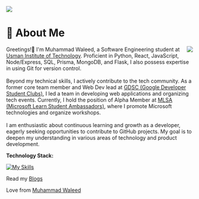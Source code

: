 <!-- [![@blurryface's Holopin board](https://holopin.me/blurryface)](https://holopin.io/@blurryface) -->
<img src="https://camo.githubusercontent.com/d348976f3419cd09cf731439742c1b889e3f3cd8e04b2e72e7a219d85b049c37/68747470733a2f2f636c6f75642d6c66697532373079302d6861636b2d636c75622d626f742e76657263656c2e6170702f30666f6f7465722e706e67" >


# 🚀 About Me
<img align="right" src="https://camo.githubusercontent.com/46b5337d2e4d0bf0e3c2cfd3ae600fe1eab38bd321af1f955da414cc73a84ca5/68747470733a2f2f692e67696665722e636f6d2f6f726967696e2f38342f38346437396635383763616565653639636166333036333836656333353237645f773230302e676966">
<p align="left">Greetings!👋 I'm Muhammad Waleed, a Software Engineering student at <a href="https://www.uitu.edu.pk">Usman Institute of Technology</a>. Proficient in Python, React, JavaScript, Node/Express, SQL, Prisma, MongoDB, and Flask, I also possess expertise in using Git for version control. <br> <br> Beyond my technical skills, I actively contribute to the tech community. As a former core team member and Web Dev lead at <a href="https://gdscuit.web.app">GDSC (Google Developer Student Clubs)</a>, I led a team in developing web applications and organizing tech events. Currently, I hold the position of Alpha Member at <a href="https://mvp.microsoft.com/en-US/studentambassadors/profile/c557377c-cefc-4d04-9f11-5b3ace2e55a2">MLSA (Microsoft Learn Student Ambassadors)</a>, where I promote Microsoft technologies and organize workshops. <br> <br> I am enthusiastic about continuous learning and growth as a developer, eagerly seeking opportunities to contribute to GitHub projects. My goal is to deepen my understanding in various areas of technology and product development. </p>

**Technology Stack:**

[![My Skills](https://skillicons.dev/icons?i=python,flask,html,css,js,jquery,nodejs,express,react,mongodb,mysql,prisma,netlify,heroku,git,figma,bootstrap&theme=dark&perline=9)](https://skillicons.dev)

Read my
 [Blogs](https://medium.com/@mwfarrukh)

Love from
[Muhammad Waleed](https://muhammadwaleed.me)
